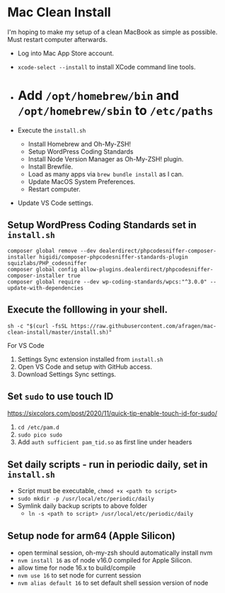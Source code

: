 # Mac Clean Install

I'm hoping to make my setup of a clean MacBook as simple as possible. Must restart computer afterwards.

* Log into Mac App Store account.
* `xcode-select --install` to install XCode command line tools.

* # Add `/opt/homebrew/bin` and `/opt/homebrew/sbin` to `/etc/paths`

* Execute the `install.sh`
  * Install Homebrew and Oh-My-ZSH!
  * Setup WordPress Coding Standards
  * Install Node Version Manager as Oh-My-ZSH! plugin.
  * Install Brewfile.
  * Load as many apps via `brew bundle install` as I can.
  * Update MacOS System Preferences.
  * Restart computer.
* Update VS Code settings.

## Setup WordPress Coding Standards set in `install.sh`
```
composer global remove --dev dealerdirect/phpcodesniffer-composer-installer higidi/composer-phpcodesniffer-standards-plugin squizlabs/PHP_codesniffer
composer global config allow-plugins.dealerdirect/phpcodesniffer-composer-installer true
composer global require --dev wp-coding-standards/wpcs:"^3.0.0" --update-with-dependencies
```


## Execute the folllowing in your shell.
`sh -c "$(curl -fsSL https://raw.githubusercontent.com/afragen/mac-clean-install/master/install.sh)"`

For VS Code
  1. Settings Sync extension installed from `install.sh`
  2. Open VS Code and setup with GitHub access.
  3. Download Settings Sync settings.

## Set `sudo` to use touch ID
https://sixcolors.com/post/2020/11/quick-tip-enable-touch-id-for-sudo/

1. `cd /etc/pam.d`
2. `sudo pico sudo`
3. Add `auth sufficient pam_tid.so` as first line under headers

## Set daily scripts - run in periodic daily, set in `install.sh`
* Script must be executable, `chmod +x <path to script>`
* `sudo mkdir -p /usr/local/etc/periodic/daily`
* Symlink daily backup scripts to above folder
  * `ln -s <path to script> /usr/local/etc/periodic/daily`

## Setup node for arm64 (Apple Silicon)
* open terminal session, oh-my-zsh should automatically install nvm
* `nvm install 16` as of node v16.0 compiled for Apple Silicon.
* allow time for node 16.x to build/compile
* `nvm use 16` to set node for current session
* `nvm alias default 16` to set default shell session version of node

